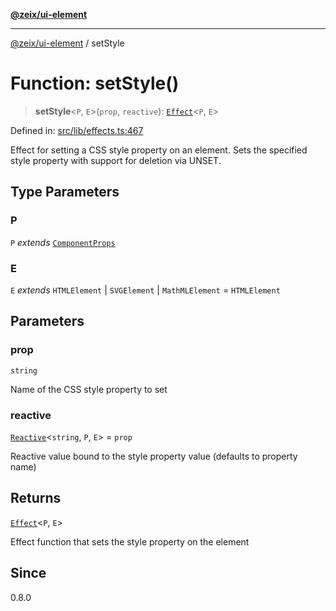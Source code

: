 [**@zeix/ui-element**](../README.md)

***

[@zeix/ui-element](../globals.md) / setStyle

# Function: setStyle()

> **setStyle**\<`P`, `E`\>(`prop`, `reactive`): [`Effect`](../type-aliases/Effect.md)\<`P`, `E`\>

Defined in: [src/lib/effects.ts:467](https://github.com/zeixcom/ui-element/blob/661f034749e9d67cfb1d46cbacb8c3372af8ed61/src/lib/effects.ts#L467)

Effect for setting a CSS style property on an element.
Sets the specified style property with support for deletion via UNSET.

## Type Parameters

### P

`P` *extends* [`ComponentProps`](../type-aliases/ComponentProps.md)

### E

`E` *extends* `HTMLElement` \| `SVGElement` \| `MathMLElement` = `HTMLElement`

## Parameters

### prop

`string`

Name of the CSS style property to set

### reactive

[`Reactive`](../type-aliases/Reactive.md)\<`string`, `P`, `E`\> = `prop`

Reactive value bound to the style property value (defaults to property name)

## Returns

[`Effect`](../type-aliases/Effect.md)\<`P`, `E`\>

Effect function that sets the style property on the element

## Since

0.8.0
